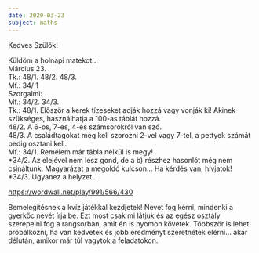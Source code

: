 ```yaml
---
date: 2020-03-23
subject: maths
---
```


Kedves Szülők!

Küldöm a holnapi matekot…<br/>
Március 23.<br/>
Tk.: 48/1. 48/2. 48/3.<br/>
Mf.: 34/ 1<br/>
Szorgalmi:<br/>
Mf.: 34/2. 34/3.<br/>
Tk.: 48/1. Először a kerek tízeseket adják hozzá vagy vonják ki! Akinek szükséges, használhatja a 100-as táblát hozzá.<br/>
48/2. A 6-os, 7-es, 4-es számsorokról van szó.<br/>
48/3. A családtagokat meg kell szorozni 2-vel vagy 7-tel, a pettyek számát pedig osztani kell.<br/>
Mf.: 34/1. Remélem már tábla nélkül is megy!<br/>
\*34/2. Az elejével nem lesz gond, de a b) részhez hasonlót még nem csináltunk. Magyarázat a megoldó kulcson… Ha kérdés van, hívjatok!<br/>
\*34/3. Ugyanez a helyzet…<br/>

https://wordwall.net/play/991/566/430

Bemelegítésnek a kvíz játékkal kezdjetek! Nevet fog kérni, mindenki a gyerkőc nevét írja be. Ezt most csak mi látjuk és az egész osztály szerepelni fog a rangsorban, amit én is nyomon követek.
Többször is lehet próbálkozni, ha van kedvetek és jobb eredményt szeretnétek elérni… akár délután, amikor már túl vagytok a feladatokon.
